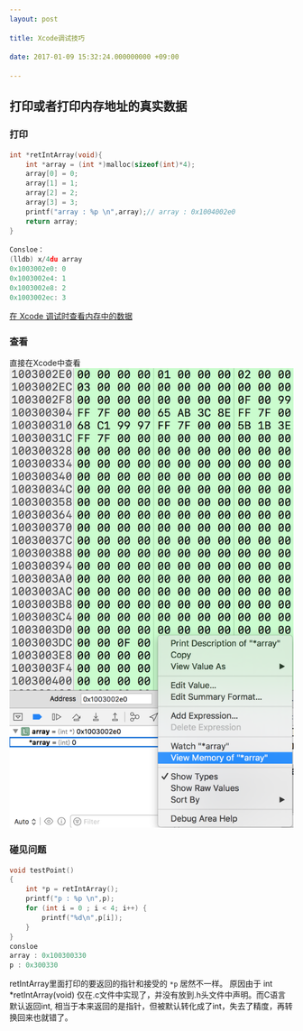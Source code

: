 ```yaml
---
layout: post

title: Xcode调试技巧

date: 2017-01-09 15:32:24.000000000 +09:00

---
```



## 打印或者打印内存地址的真实数据

### 打印
```C
int *retIntArray(void){
    int *array = (int *)malloc(sizeof(int)*4);
    array[0] = 0;
    array[1] = 1;
    array[2] = 2;
    array[3] = 3;
    printf("array : %p \n",array);// array : 0x1004002e0
    return array;
}

Consloe：
(lldb) x/4du array
0x1003002e0: 0
0x1003002e4: 1
0x1003002e8: 2
0x1003002ec: 3

```
[在 Xcode 调试时查看内存中的数据](http://www.samirchen.com/xcode-debug-memory-data/)

### 查看
直接在Xcode中查看
![](/assets/images/WX20170408-181942@2x.png)

### 碰见问题

```C
void testPoint()
{
    int *p = retIntArray();
    printf("p : %p \n",p);
    for (int i = 0 ; i < 4; i++) {
        printf("%d\n",p[i]);
    }
}
consloe
array : 0x100300330 
p : 0x300330 
```
retIntArray里面打印的要返回的指针和接受的 `*p` 居然不一样。
原因由于 int *retIntArray(void) 仅在.c文件中实现了，并没有放到.h头文件中声明。而C语言默认返回int, 相当于本来返回的是指针，但被默认转化成了int，失去了精度，再转换回来也就错了。



